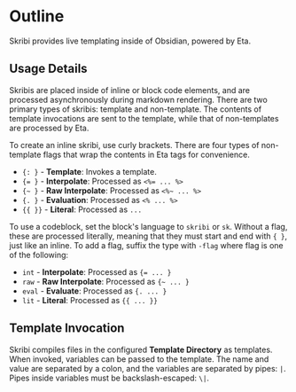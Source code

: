 # Outline

Skribi provides live templating inside of Obsidian, powered by Eta.

## Usage Details

Skribis are placed inside of inline or block code elements, and are processed asynchronously during markdown rendering. There are two primary types of skribis: template and non-template. The contents of template invocations are sent to the template, while that of non-templates are processed by Eta.

To create an inline skribi, use curly brackets. There are four types of non-template flags that wrap the contents in Eta tags for convenience. 

- `{: }` - **Template**: Invokes a template.
- `{= }` - **Interpolate**: Processed as `<%= ... %>`
- `{~ }` - **Raw Interpolate**: Processed as `<%~ ... %>`
- `{. }` - **Evaluation**: Processed as `<% ... %>`
- `{{ }}` - **Literal**: Processed as ` ... `

To use a codeblock, set the block's language to `skribi` or `sk`. Without a flag, these are processed literally, meaning that they must start and end with `{ }`, just like an inline. To add a flag, suffix the type with `-flag` where flag is one of the following:

- `int` - **Interpolate**: Processed as `{= ... }`
- `raw` - **Raw Interpolate**: Processed as `{~ ... }`
- `eval` - **Evaluate**: Processed as `{. ... }`
- `lit` - **Literal**: Processed as `{{ ... }}`

## Template Invocation

Skribi compiles files in the configured **Template Directory** as templates. When invoked, variables can be passed to the template. The name and value are separated by a colon, and the variables are separated by pipes: `|`. Pipes inside variables must be backslash-escaped: `\|`.
